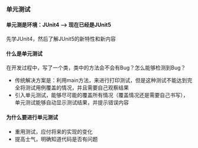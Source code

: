 ### 单元测试

#### 单元测是环境：JUnit4 --> 现在已经是JUnit5
   先学JUnit4，然后了解JUnit5的新特性和新内容

#### 什么是单元测试

在开发过程中，写了一个类，类中的方法会不会有Bug？怎么能够检测到Bug？
   - 传统解决方案是：利用main方法，来进行打印测试，但是这种测试不能达到完全将测试用例覆盖的情况，并且需要自己观察结果
   - 引入单元测试，能够尽可能的覆盖所有情况（覆盖情况还是需要自己书写），单元测试能够自动显示测试结果，并提示错误内容

#### 为什么要进行单元测试

   - 重用测试，应付将来的实现的变化
   - 提高士气，明确知道代码是否有问题

####
####
####
####

